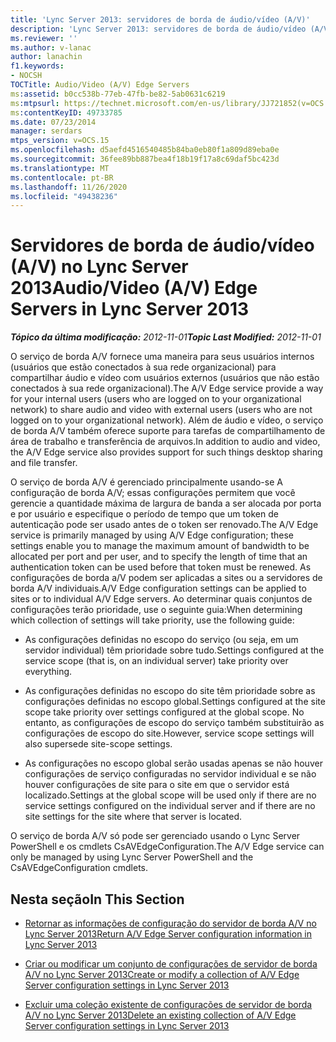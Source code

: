```yaml
---
title: 'Lync Server 2013: servidores de borda de áudio/vídeo (A/V)'
description: 'Lync Server 2013: servidores de borda de áudio/vídeo (A/V).'
ms.reviewer: ''
ms.author: v-lanac
author: lanachin
f1.keywords:
- NOCSH
TOCTitle: Audio/Video (A/V) Edge Servers
ms:assetid: b0cc538b-77eb-47fb-be82-5ab0631c6219
ms:mtpsurl: https://technet.microsoft.com/en-us/library/JJ721852(v=OCS.15)
ms:contentKeyID: 49733785
ms.date: 07/23/2014
manager: serdars
mtps_version: v=OCS.15
ms.openlocfilehash: d5aefd4516540485b84ba0eb80f1a809d89eba0e
ms.sourcegitcommit: 36fee89bb887bea4f18b19f17a8c69daf5bc423d
ms.translationtype: MT
ms.contentlocale: pt-BR
ms.lasthandoff: 11/26/2020
ms.locfileid: "49438236"
---
```

# <a name="audiovideo-av-edge-servers-in-lync-server-2013"></a><span data-ttu-id="b65ec-103">Servidores de borda de áudio/vídeo (A/V) no Lync Server 2013</span><span class="sxs-lookup"><span data-stu-id="b65ec-103">Audio/Video (A/V) Edge Servers in Lync Server 2013</span></span>

<div data-xmlns="http://www.w3.org/1999/xhtml">

<div class="topic" data-xmlns="http://www.w3.org/1999/xhtml" data-msxsl="urn:schemas-microsoft-com:xslt" data-cs="https://msdn.microsoft.com/">

<div data-asp="https://msdn2.microsoft.com/asp">



</div>

<div id="mainSection">

<div id="mainBody"><span data-ttu-id="b65ec-104">

<span> </span></span><span class="sxs-lookup"><span data-stu-id="b65ec-104">

<span> </span></span></span>

<span data-ttu-id="b65ec-105">_**Tópico da última modificação:** 2012-11-01_</span><span class="sxs-lookup"><span data-stu-id="b65ec-105">_**Topic Last Modified:** 2012-11-01_</span></span>

<span data-ttu-id="b65ec-106">O serviço de borda A/V fornece uma maneira para seus usuários internos (usuários que estão conectados à sua rede organizacional) para compartilhar áudio e vídeo com usuários externos (usuários que não estão conectados à sua rede organizacional).</span><span class="sxs-lookup"><span data-stu-id="b65ec-106">The A/V Edge service provide a way for your internal users (users who are logged on to your organizational network) to share audio and video with external users (users who are not logged on to your organizational network).</span></span> <span data-ttu-id="b65ec-107">Além de áudio e vídeo, o serviço de borda A/V também oferece suporte para tarefas de compartilhamento de área de trabalho e transferência de arquivos.</span><span class="sxs-lookup"><span data-stu-id="b65ec-107">In addition to audio and video, the A/V Edge service also provides support for such things desktop sharing and file transfer.</span></span>

<span data-ttu-id="b65ec-108">O serviço de borda A/V é gerenciado principalmente usando-se A configuração de borda A/V; essas configurações permitem que você gerencie a quantidade máxima de largura de banda a ser alocada por porta e por usuário e especifique o período de tempo que um token de autenticação pode ser usado antes de o token ser renovado.</span><span class="sxs-lookup"><span data-stu-id="b65ec-108">The A/V Edge service is primarily managed by using A/V Edge configuration; these settings enable you to manage the maximum amount of bandwidth to be allocated per port and per user, and to specify the length of time that an authentication token can be used before that token must be renewed.</span></span> <span data-ttu-id="b65ec-109">As configurações de borda a/V podem ser aplicadas a sites ou a servidores de borda A/V individuais.</span><span class="sxs-lookup"><span data-stu-id="b65ec-109">A/V Edge configuration settings can be applied to sites or to individual A/V Edge servers.</span></span> <span data-ttu-id="b65ec-110">Ao determinar quais conjuntos de configurações terão prioridade, use o seguinte guia:</span><span class="sxs-lookup"><span data-stu-id="b65ec-110">When determining which collection of settings will take priority, use the following guide:</span></span>

  - <span data-ttu-id="b65ec-111">As configurações definidas no escopo do serviço (ou seja, em um servidor individual) têm prioridade sobre tudo.</span><span class="sxs-lookup"><span data-stu-id="b65ec-111">Settings configured at the service scope (that is, on an individual server) take priority over everything.</span></span>

  - <span data-ttu-id="b65ec-112">As configurações definidas no escopo do site têm prioridade sobre as configurações definidas no escopo global.</span><span class="sxs-lookup"><span data-stu-id="b65ec-112">Settings configured at the site scope take priority over settings configured at the global scope.</span></span> <span data-ttu-id="b65ec-113">No entanto, as configurações de escopo do serviço também substituirão as configurações de escopo do site.</span><span class="sxs-lookup"><span data-stu-id="b65ec-113">However, service scope settings will also supersede site-scope settings.</span></span>

  - <span data-ttu-id="b65ec-114">As configurações no escopo global serão usadas apenas se não houver configurações de serviço configuradas no servidor individual e se não houver configurações de site para o site em que o servidor está localizado.</span><span class="sxs-lookup"><span data-stu-id="b65ec-114">Settings at the global scope will be used only if there are no service settings configured on the individual server and if there are no site settings for the site where that server is located.</span></span>

<span data-ttu-id="b65ec-115">O serviço de borda A/V só pode ser gerenciado usando o Lync Server PowerShell e os cmdlets CsAVEdgeConfiguration.</span><span class="sxs-lookup"><span data-stu-id="b65ec-115">The A/V Edge service can only be managed by using Lync Server PowerShell and the CsAVEdgeConfiguration cmdlets.</span></span>

<div>

## <a name="in-this-section"></a><span data-ttu-id="b65ec-116">Nesta seção</span><span class="sxs-lookup"><span data-stu-id="b65ec-116">In This Section</span></span>

  - [<span data-ttu-id="b65ec-117">Retornar as informações de configuração do servidor de borda A/V no Lync Server 2013</span><span class="sxs-lookup"><span data-stu-id="b65ec-117">Return A/V Edge Server configuration information in Lync Server 2013</span></span>](lync-server-2013-return-a-v-edge-server-configuration-information.md)

  - [<span data-ttu-id="b65ec-118">Criar ou modificar um conjunto de configurações de servidor de borda A/V no Lync Server 2013</span><span class="sxs-lookup"><span data-stu-id="b65ec-118">Create or modify a collection of A/V Edge Server configuration settings in Lync Server 2013</span></span>](lync-server-2013-create-or-modify-a-collection-of-a-v-edge-server-configuration-settings.md)

  - [<span data-ttu-id="b65ec-119">Excluir uma coleção existente de configurações de servidor de borda A/V no Lync Server 2013</span><span class="sxs-lookup"><span data-stu-id="b65ec-119">Delete an existing collection of A/V Edge Server configuration settings in Lync Server 2013</span></span>](lync-server-2013-delete-an-existing-collection-of-a-v-edge-server-configuration-settings.md)

<span data-ttu-id="b65ec-120"></div>

</div>

<span> </span>

</div>

</div>

</span><span class="sxs-lookup"><span data-stu-id="b65ec-120"></div>

</div>

<span> </span>

</div>

</div>

</span></span></div>

